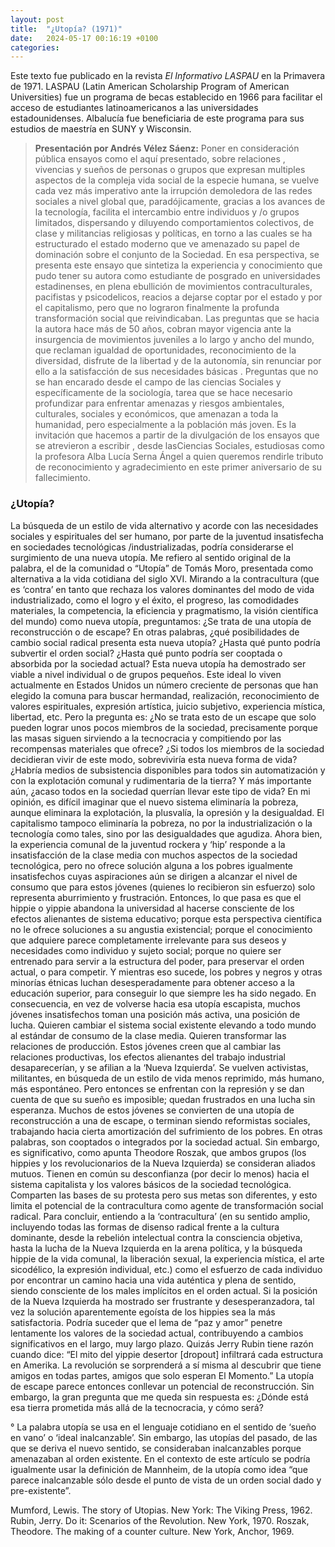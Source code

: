 ```yaml
---
layout: post
title:  "¿Utopía? (1971)"
date:   2024-05-17 00:16:19 +0100
categories:
---
```

Este texto fue publicado en la revista *El Informativo LASPAU* en la Primavera de 1971. LASPAU (Latin American Scholarship Program of American Universities) fue un programa de becas establecido en 1966 para facilitar el acceso de estudiantes latinoamericanos a las universidades estadounidenses. Albalucía fue beneficiaria de este programa para sus estudios de maestría en SUNY y Wisconsin.

>**Presentación por Andrés Vélez Sáenz:** Poner en consideración pública ensayos como el aquí presentado, sobre relaciones , vivencias y sueños de personas o grupos  que expresan multiples aspectos de la compleja vida social de la especie humana, se vuelve cada vez más imperativo ante la irrupción demoledora de las redes sociales a nivel global que, paradójicamente, gracias a los avances de la tecnología, facilita el intercambio entre individuos y /o grupos  limitados, dispersando y diluyendo comportamientos colectivos, de clase y militancias religiosas y políticas, en torno a las cuales se ha estructurado el estado  moderno que ve amenazado su papel de dominación sobre el conjunto de la Sociedad.
>En esa perspectiva, se presenta este ensayo que sintetiza la experiencia y conocimiento que pudo tener su autora como estudiante de posgrado en universidades estadinenses, en plena ebullición de movimientos contraculturales, pacifistas y psicodelicos, reacios a dejarse coptar por el estado y por el capitalismo, pero que no lograron finalmente la profunda transformación social que reivindicaban.
>Las preguntas que se hacia la autora hace más de 50 años, cobran mayor vigencia ante la insurgencia de movimientos juveniles a lo largo y ancho del mundo, que reclaman igualdad de oportunidades, reconocimiento de la diversidad, disfrute de la libertad y de la autonomía, sin renunciar por ello a la satisfacción de sus necesidades básicas . Preguntas que no se han encarado  desde el campo de las ciencias Sociales y específicamente de la sociología, tarea que se hace necesario profundizar para enfrentar amenazas y riesgos ambientales, culturales, sociales y económicos, que amenazan a toda la humanidad, pero especialmente a la población más joven. Es la invitación que hacemos a partir de la divulgación de los ensayos que se atrevieron a escribir , desde lasCiencias Sociales,  estudiosas como la profesora Alba Lucía Serna Ángel a quien queremos rendirle tributo de reconocimiento y agradecimiento en este primer aniversario de su fallecimiento.

<h3>¿Utopía?</h3>

La búsqueda de un estilo de vida alternativo y acorde con las necesidades sociales y espirituales del ser humano, por parte de la juventud insatisfecha en sociedades tecnológicas /industrializadas, podría considerarse el surgimiento de una nueva utopía. Me refiero al sentido original de la palabra, el de la comunidad o “Utopía” de Tomás Moro, presentada como alternativa a la vida cotidiana del siglo XVI.
Mirando a la contracultura (que es ‘contra’ en tanto que rechaza los valores dominantes del modo de vida industrializado, como el logro y el éxito, el progreso, las comodidades materiales, la competencia, la eficiencia y pragmatismo, la visión científica del mundo) como nueva utopía, preguntamos: ¿Se trata de una utopía de reconstrucción o de escape? En otras palabras, ¿qué posibilidades de cambio social radical presenta esta nueva utopía? ¿Hasta qué punto podría subvertir el orden social? ¿Hasta qué punto podría ser cooptada o absorbida por la sociedad actual?
Esta nueva utopía ha demostrado ser viable a nivel individual o de grupos pequeños. Este ideal lo viven actualmente en Estados Unidos un número creciente de personas que han elegido la comuna para buscar hermandad, realización, reconocimiento de valores espirituales, expresión artística, juicio subjetivo, experiencia mística, libertad, etc. Pero la pregunta es: ¿No se trata esto de un escape que solo pueden lograr unos pocos miembros de la sociedad, precisamente porque las masas siguen sirviendo a la tecnocracia y compitiendo por las recompensas materiales que ofrece? ¿Si todos los miembros de la sociedad decidieran vivir de este modo, sobreviviría esta nueva forma de vida? ¿Habría medios de subsistencia disponibles para todos sin automatización y con la explotación comunal y rudimentaria de la tierra? Y más importante aún, ¿acaso todos en la sociedad querrían llevar este tipo de vida? En mi opinión, es difícil imaginar que el nuevo sistema eliminaría la pobreza, aunque eliminara la explotación, la plusvalía, la opresión y la desigualdad. El capitalismo tampoco eliminaría la pobreza, no por la industrialización o la tecnología como tales, sino por las desigualdades que agudiza. Ahora bien, la experiencia comunal de la juventud rockera y ‘hip’ responde a la insatisfacción de la clase media con muchos aspectos de la sociedad tecnológica, pero no ofrece solución alguna a los pobres igualmente insatisfechos cuyas aspiraciones aún se dirigen a alcanzar el nivel de consumo que para estos jóvenes (quienes lo recibieron sin esfuerzo) solo representa aburrimiento y frustración.
Entonces, lo que pasa es que el hippie o yippie abandona la universidad al hacerse consciente de los efectos alienantes de sistema educativo; porque esta perspectiva científica no le ofrece soluciones a su angustia existencial; porque el conocimiento que adquiere parece completamente irrelevante para sus deseos y necesidades como individuo y sujeto social; porque no quiere ser entrenado para servir a la estructura del poder, para preservar el orden actual, o para competir. Y mientras eso sucede, los pobres y negros y otras minorías étnicas luchan desesperadamente para obtener acceso a la educación superior, para conseguir lo que siempre les ha sido negado.
En consecuencia, en vez de volverse hacia esa utopía escapista, muchos jóvenes insatisfechos toman una posición más activa, una posición de lucha. Quieren cambiar el sistema social existente elevando a todo mundo al estándar de consumo de la clase media. Quieren transformar las relaciones de producción. Estos jóvenes creen que al cambiar las relaciones productivas, los efectos alienantes del trabajo industrial desaparecerían, y se afilian a la ‘Nueva Izquierda’. Se vuelven activistas, militantes, en búsqueda de un estilo de vida menos reprimido, más humano, más espontáneo. Pero entonces se enfrentan con la represión y se dan cuenta de que su sueño es imposible; quedan frustrados en una lucha sin esperanza. Muchos de estos jóvenes se convierten de una utopía de reconstrucción a una de escape, o terminan siendo reformistas sociales, trabajando hacia cierta amortización del sufrimiento de los pobres. En otras palabras, son cooptados o integrados por la sociedad actual. Sin embargo, es significativo, como apunta Theodore Roszak, que ambos grupos (los hippies y los revolucionarios de la Nueva Izquierda) se consideran aliados mutuos. Tienen en común su desconfianza (por decir lo menos) hacia el sistema capitalista y los valores básicos de la sociedad tecnológica. Comparten las bases de su protesta pero sus metas son diferentes, y esto limita el potencial de la contracultura como agente de transformación social radical.
Para concluir, entiendo a la ‘contracultura’ (en su sentido amplio, incluyendo todas las formas de disenso radical frente a la cultura dominante, desde la rebelión intelectual contra la consciencia objetiva, hasta la lucha de la Nueva Izquierda en la arena política, y la búsqueda hippie de la vida comunal, la liberación sexual, la experiencia mística, el arte sicodélico, la expresión individual, etc.) como el esfuerzo de cada individuo por encontrar un camino hacia una vida auténtica y plena de sentido, siendo consciente de los males implícitos en el orden actual. Si la posición de la Nueva Izquierda ha mostrado ser frustrante y desesperanzadora, tal vez la solución aparentemente egoísta de los hippies sea la más satisfactoria. Podría suceder que el lema de “paz y amor” penetre lentamente los valores de la sociedad actual, contribuyendo a cambios significativos en el largo, muy largo plazo. Quizás Jerry Rubin tiene razón cuando dice: “El mito del yippie desertor [dropout] infiltrará cada estructura en Amerika. La revolución se sorprenderá a sí misma al descubrir que tiene amigos en todas partes, amigos que solo esperan El Momento.”
La utopía de escape parece entonces conllevar un potencial de reconstrucción. Sin embargo, la gran pregunta que me queda sin respuesta es: ¿Dónde está esa tierra prometida más allá de la tecnocracia, y cómo será?

° La palabra utopía se usa en el lenguaje cotidiano en el sentido de ‘sueño en vano’ o ‘ideal inalcanzable’. Sin embargo, las utopías del pasado, de las que se deriva el nuevo sentido, se consideraban inalcanzables porque amenazaban al orden existente. En el contexto de este artículo se podría igualmente usar la definición de Mannheim, de la utopía como idea “que parece inalcanzable sólo desde el punto de vista de un orden social dado y pre-existente”.

Mumford, Lewis. The story of Utopias. New York: The Viking Press, 1962.
Rubin, Jerry. Do it: Scenarios of the Revolution. New York, 1970.
Roszak, Theodore. The making of a counter culture. New York, Anchor, 1969.
